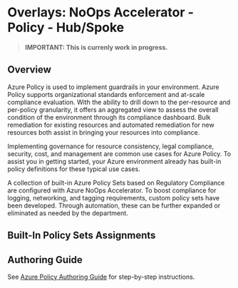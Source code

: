 # Overlays: NoOps Accelerator - Policy - Hub/Spoke

> **IMPORTANT: This is currenly work in progress.**

## Overview

Azure Policy is used to implement guardrails in your environment. Azure Policy supports organizational standards enforcement and at-scale compliance evaluation. With the ability to drill down to the per-resource and per-policy granularity, it offers an aggregated view to assess the overall condition of the environment through its compliance dashboard. Bulk remediation for existing resources and automated remediation for new resources both assist in bringing your resources into compliance.

Implementing governance for resource consistency, legal compliance, security, cost, and management are common use cases for Azure Policy. To assist you in getting started, your Azure environment already has built-in policy definitions for these typical use cases.

A collection of built-in Azure Policy Sets based on Regulatory Compliance are configured with Azure NoOps Accelerator. To boost compliance for logging, networking, and tagging requirements, custom policy sets have been developed. Through automation, these can be further expanded or eliminated as needed by the department.

## Built-In Policy Sets Assignments

## Authoring Guide

See [Azure Policy Authoring Guide](authoring-guide.md) for step-by-step instructions.

[nist80053r5Policyset]: https://docs.microsoft.com/azure/governance/policy/samples/nist-sp-800-53-r5
[asbPolicySet]: https://docs.microsoft.com/security/benchmark/azure/overview
[fedrampmPolicySet]: https://docs.microsoft.com/azure/governance/policy/samples/fedramp-moderate
[fedramphPolicySet]: https://docs.microsoft.com/azure/governance/policy/samples/fedramp-high
